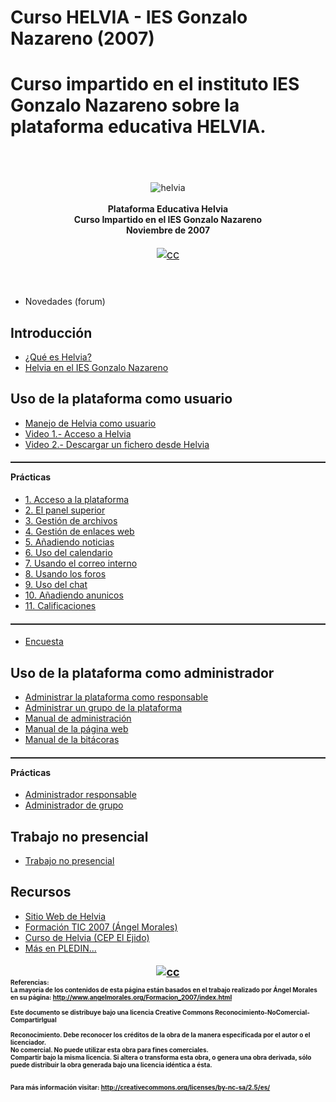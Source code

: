 # Curso HELVIA - IES Gonzalo Nazareno (2007)

# Curso impartido en el instituto IES Gonzalo Nazareno sobre la plataforma educativa HELVIA.<br />


##  <br />
<div style="text-align: center;"><img vspace="0" hspace="0" border="0" title="helvia" alt="helvia" src="http://www.ceiplaleala.org/media/img/helvia.gif" /><br /><br /><span style="font-weight: bold;">Plataforma Educativa Helvia</span><br style="font-weight: bold;" /><span style="font-weight: bold;">Curso Impartido en el IES Gonzalo Nazareno</span><br style="font-weight: bold;" /><span style="font-weight: bold;">Noviembre de 2007<br /></span><font size="4"><font size="4"><font size="3"><br /></font></font><font size="4"><a href="http://creativecommons.org/licenses/by/2.5/es/deed.es"><img vspace="0" hspace="0" border="0" title="cc" alt="cc" src="http://es.creativecommons.org/images/somerights20.png" /></a><br /><br /><br /></font></font></div>
<div style="text-align: center;"> </div>

* Novedades (forum)

## <span style="font-weight: bold;">Introducción</span> 

* [¿Qué es Helvia?](http://www.juntadeandalucia.es/averroes/helvia/sitio/index.cgi?wid_seccion=1)
* [Helvia en el IES Gonzalo Nazareno](http://www.gonzalonazareno.org)

## <span style="font-weight: bold;">Uso de la plataforma como usuario</span> 

* [Manejo de Helvia como usuario](files/Helvia_usuario.pdf)
* [Video 1.- Acceso a Helvia](files/video1.avi)
* [Video 2.- Descargar un fichero desde Helvia](files/video2.avi)

#### <hr style="width: 100%; height: 2px;" /><span style="font-weight: bold;">Prácticas</span> 

* [1. Acceso a la plataforma](files/01_acceso_plataforma.pdf)
* [2. El panel superior](files/02_panel_superior.pdf)
* [3. Gestión de archivos](files/03_archivos.pdf)
* [4. Gestión de enlaces web](files/04_enlaces.pdf)
* [5. Añadiendo noticias](files/05_noticias.pdf)
* [6. Uso del calendario](files/06_calendario.pdf)
* [7. Usando el correo interno](files/07_correo.pdf)
* [8. Usando los foros](files/08_foros.pdf)
* [9. Uso del chat](files/09_chat.pdf)
* [10. Añadiendo anunicos](files/10_anuncios.pdf)
* [11. Calificaciones](files/11_calificaciones.pdf)

#### <hr style="width: 100%; height: 2px;" /> 

* [Encuesta](files/encuesta.odt)

## <span style="font-weight: bold;">Uso de la plataforma como administrador</span> 

* [Administrar la plataforma como responsable](files/Administrador_responsable.pdf)
* [Administrar un grupo de la plataforma](files/Administrador_grupo.pdf)
* [Manual de administración](files/manual_administracion_aula_Helvia.pdf)
* [Manual de la página web](files/Manual_web_helvia.pdf)
* [Manual de la bitácoras](files/Manual_BITACORA_helvia.pdf)

#### <hr style="width: 100%; height: 2px;" /><span style="font-weight: bold;">Prácticas</span> 

* [Administrador responsable](files/Practicas-_Administrador_responsable.pdf)
* [Administrador de grupo](files/Practicas-_Administrador_grupo.pdf)

## <span style="font-weight: bold;">Trabajo no presencial</span> 

* [Trabajo no presencial](files/trabajo_no_presencial.pdf)

## <span style="font-weight: bold;">Recursos</span> 

* [Sitio Web de Helvia](http://www.juntadeandalucia.es/averroes/helvia/sitio/index.cgi)
* [Formación TIC 2007 (Ángel Morales)](http://www.angelmorales.org/Formacion_2007/index.html)
* [Curso de Helvia (CEP El Ejido)](http://www.juntadeandalucia.es/averroes/cepdeelejido/moodle/course/view.php?id=24)
* [Más en PLEDIN...](http://www.josedomingo.org/web/course/view.php?id=27)

#### <div style="text-align: center;"><font size="4"><font size="4"><a href="http://creativecommons.org/licenses/by/2.5/es/deed.es"><img vspace="0" hspace="0" border="0" title="cc" alt="cc" src="http://es.creativecommons.org/images/somerights20.png" /></a></font></font></div><font size="1">Referencias:<br />La mayoría de los contenidos de esta página están basados en el trabajo realizado por Ángel Morales en su página: http://www.angelmorales.org/Formacion_2007/index.html</font><br /><font size="1"><br />Este documento se distribuye bajo una licencia Creative Commons Reconocimiento-NoComercial-CompartirIgual<br /> <br />Reconocimiento. Debe reconocer los créditos de la obra de la manera especificada por el autor o el licenciador.<br />No comercial. No puede utilizar esta obra para fines comerciales.<br />Compartir bajo la misma licencia. Si altera o transforma esta obra, o genera una obra derivada, sólo puede distribuir la obra generada bajo una licencia idéntica a ésta.<br /> <br /> <br /> Para más información visitar: http://creativecommons.org/licenses/by-nc-sa/2.5/es/</font> 

